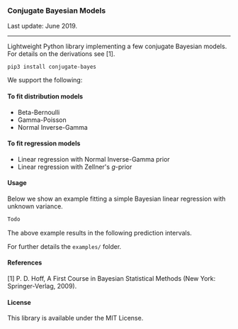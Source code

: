 ### Conjugate Bayesian Models

Last update: June 2019.

---

Lightweight Python library implementing a few conjugate Bayesian models. For details on the derivations see [1].

```
pip3 install conjugate-bayes
```

We support the following:

#### To fit distribution models

- Beta-Bernoulli
- Gamma-Poisson
- Normal Inverse-Gamma

#### To fit regression models

- Linear regression with Normal Inverse-Gamma prior
- Linear regression with Zellner's *g*-prior

#### Usage

Below we show an example fitting a simple Bayesian linear regression with unknown variance.

```python
Todo
```

The above example results in the following prediction intervals.

For further details the `examples/` folder.

#### References

[1] P. D. Hoff, A First Course in Bayesian Statistical Methods (New York: Springer-Verlag, 2009).

#### License

This library is available under the MIT License.